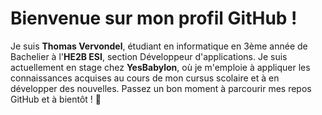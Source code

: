 # Bienvenue sur mon profil GitHub !

Je suis **Thomas Vervondel**, étudiant en informatique en 3ème année de Bachelier à l'**HE2B ESI**, section Développeur d'applications.
Je suis actuellement en stage chez **YesBabylon**, où je m'emploie à appliquer les connaissances acquises au cours de mon cursus scolaire et à en développer des nouvelles.
Passez un bon moment à parcourir mes repos GitHub et à bientôt ! 🚀
